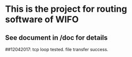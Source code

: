 # This is the project for routing software of WIFO
## See document in /doc for details

##12042017: tcp loop tested. file transfer success.
